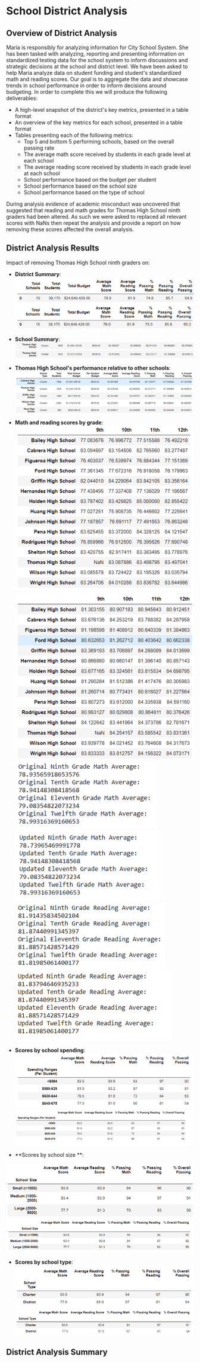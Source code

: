# School District Analysis

## Overview of District Analysis
Maria is responsibly for analyzing information for City School System. She has been tasked with analyzing, reporting and presenting information on standardized testing data for the school system to inform discussions and strategic decisions at the school and district level. 
We have been asked to help Maria analyze data on student funding and student's standardized math and reading scores.
Our goal is to aggregate the data and showcase trends in school performance in order to inform decisions around budgeting. In order to complete this we will produce the following deliverables:
-   A high-level snapshot of the district's key metrics, presented in a table format
-   An overview of the key metrics for each school, presented in a table format
-   Tables presenting each of the following metrics:
    -   Top 5 and bottom 5 performing schools, based on the overall passing rate
    -   The average math score received by students in each grade level at each school
    -   The average reading score received by students in each grade level at each school
    -   School performance based on the budget per student
    -   School performance based on the school size 
    -   School performance based on the type of school

During analysis evidence of academic misconduct was uncovered that suggested that reading and math grades for Thomas High School ninth graders had been altered. As such we were asked to replaced all relevant scores with NaNs then repeat the analysis and provide a report on how removing these scores affected the overall analysis.

## District Analysis Results
Impact of removing Thomas High School ninth graders on:

 - **District Summary**:  
 ![old summary](/Screenshots/Old_District_Summary.PNG)
 ![new summary](/Screenshots/New_District_Summary.PNG)
 
 - **School Summary**:
 ![old summary](/Screenshots/School_Summary_Old.PNG)
 ![new summary](/Screenshots/School_Summary_New.PNG)



 - **Thomas High School's performance relative to other schools**:
 ![school performance](/Screenshots/New_Thomas_vs_other_schools.PNG)


 - **Math and reading scores by grade**:
![Math scores by grade and school](/Screenshots/Math_scores_by_grade.PNG)
![Reading scores by grade and school](/Screenshots/Reading_scores_by_grade.PNG)
![old math means](/Screenshots/Old_math_grade_averages.PNG)
![new math means](/Screenshots/Updated_math_grade_averages.PNG)
![old reading means](/Screenshots/Old_reading_grade_averages.PNG)
![new reading means](/Screenshots/Updated_reading_grade_averages.PNG)

 - **Scores by school spending**:
![Old scores per spending average](/Screenshots/Old_scores_per_spending_average.PNG)
![New scores per spending average](/Screenshots/Updated_scores_per_spending_average.PNG)


 - **Scores by school size **:

![Old scores per school size](/Screenshots/Old_scores_per_school_size.PNG)
![New scores per school size](/Screenshots/Updated_scores_per_school_size.PNG)
 - **Scores by school type**:
![Old scores per school type](/Screenshots/Old_scores_per_school_type.PNG)
![New scores per school type](/Screenshots/Updated_scores_per_school_type.PNG)

## District Analysis Summary


